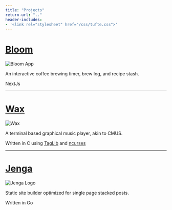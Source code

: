```yaml
---
title: "Projects"
return-url: ".."
header-includes:
- '<link rel="stylesheet" href="/css/tufte.css">'
---
```


# [Bloom](https://bloom.znschaffer.com)
![Bloom App](/img/bloom.jpeg)

An interactive coffee brewing timer, brew log, and recipe stash.

NextJs

----

# [Wax](https://github.com/znschaffer/wax.git)

![Wax](/img/wax.jpeg)

A terminal based graphical music player, akin to CMUS. 

Written in C using [TagLib](https://taglib.org/) and [ncurses](https://invisible-island.net/ncurses/)

---- 

# [Jenga](https://github.com/znschaffer/jenga)

 ![Jenga Logo](/img/jenga.jpeg)

Static site builder optimized for single page stacked posts.

Written in Go 

